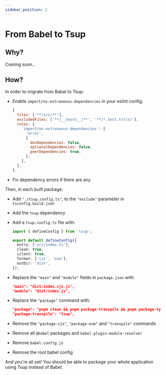 ```yaml
---
sidebar_position: 2
---
```


# From Babel to Tsup

## Why?

Coming soon...

## How?

In order to migrate from Babel to Tsup:

- Enable `import/no-extraneous-dependencies` in your eslint config:
  ```js
  {
    files: ['**/src/**'],
    excludedFiles: ['**/__tests__/**', '**/*.test.ts?(x)'],
    rules: {
      'import/no-extraneous-dependencies': [
        'error',
        {
          devDependencies: false,
          optionalDependencies: false,
          peerDependencies: true,
        },
      ],
    },
  },
  ```
- Fix dependency errors if there are any

Then, in each built package:

- Add `"./tsup.config.ts"`, to the `"exclude"` parameter in `tsconfig.build.json`
- Add the `tsup` dependency
- Add a `tsup.config.ts` file with:

  ```ts
  import { defineConfig } from 'tsup';

  export default defineConfig({
    entry: ['src/index.ts'],
    clean: true,
    silent: true,
    format: ['cjs', 'esm'],
    outDir: 'dist',
  });
  ```

- Replace the `"main"` and `"module"` fields in `package.json` with:
  ```json
  "main": "dist/index.cjs.js",
  "module": "dist/index.js",
  ```
- Replace the `"package"` command with:
  ```json
  "package": "pnpm clean && pnpm package-transpile && pnpm package-types && pnpm package-types-aliases",
  "package-transpile": "tsup",
  ```
- Remove the `"package-cjs"`, `"package-esm"` and `"transpile"` commands
- Remove all `@babel` packages and `babel-plugin-module-resolver`
- Remove `babel.config.js`
- Remove the root babel config

And you're all set! You should be able to package your whole application using Tsup instead of Babel.
